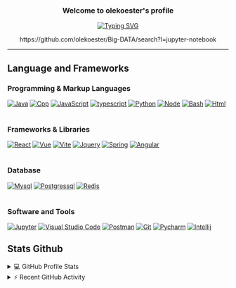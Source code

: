 <h3 align="center">
  Welcome to olekoester's profile
</h3>

<!-- Typing SVG by DenverCoder1 - https://github.com/DenverCoder1/readme-typing-svg -->
<p align="center">
<a href="https://git.io/typing-svg"><img src="https://readme-typing-svg.demolab.com?font=Fira+Code&center=true&duration=4500&pause=500&color=61DBFB&width=435&lines=2%2B+years+of+coding+experience;Full-stack+web+developer" alt="Typing SVG" /></a>
</p>
<!-- Social icons section -->
<p align="center">
  https://github.com/olekoester/Big-DATA/search?l=jupyter-notebook
</p>

--- 
## Language and Frameworks
### Programming & Markup Languages
<!-- badges are from https://github.com/Ileriayo/markdown-badges -->
<a href="https://github.com/search?q=user%3Aolekoester+language%3Ajava"><img alt="Java" src="https://img.shields.io/badge/java-%23ED8B00.svg?style=for-the-badge&logo=java&logoColor=white"></a>
<a href="https://github.com/search?q=user%3Aolekoester+language%3Acpp"><img alt="Cpp" src="https://img.shields.io/badge/c++-%2300599C.svg?style=for-the-badge&logo=c%2B%2B&logoColor=white"></a>
<a href="https://github.com/search?q=user%3Aolekoester+language%3Ajavascript"><img alt="JavaScript" src="https://img.shields.io/badge/javascript-%23323330.svg?style=for-the-badge&logo=javascript&logoColor=%23F7DF1E"></a>
<a href="https://github.com/search?q=user%3Aolekoester+language%3AtypeScript"><img alt="typescript" src="https://img.shields.io/badge/typescript-%23007ACC.svg?style=for-the-badge&logo=typescript&logoColor=white"></a>
<a href="https://github.com/search?q=user%3Aolekoester+language%3Apython"><img alt="Python" src="https://img.shields.io/badge/python-3670A0?style=for-the-badge&logo=python&logoColor=ffdd54"></a>
<a href="https://github.com/search?q=user%3Aolekoester+language%3Ajavascript"><img alt="Node" src="https://img.shields.io/badge/node.js-6DA55F?style=for-the-badge&logo=node.js&logoColor=white"></a>
<a href="https://github.com/search?q=user%3Aolekoester+language%3Abash"><img alt="Bash" src="https://img.shields.io/badge/shell_script-%23121011.svg?style=for-the-badge&logo=gnu-bash&logoColor=white"></a>
<a href="https://github.com/search?q=user%3Aolekoester+language%3Ahtml"><img alt="Html" src="https://img.shields.io/badge/html5-%23E34F26.svg?style=for-the-badge&logo=html5&logoColor=white"></a>
<br/><br/>

### Frameworks & Libraries
<a href="https://github.com/search?q=user%3Aolekoester+language%3Areact"><img alt="React" src="https://img.shields.io/badge/react-%2320232a.svg?style=for-the-badge&logo=react&logoColor=%2361DAFB"></a>
<a href="https://github.com/search?q=user%3Aolekoester+language%3Avue"><img alt="Vue" src="https://img.shields.io/badge/vuejs-%2335495e.svg?style=for-the-badge&logo=vuedotjs&logoColor=%234FC08D"></a>
<a href="#"><img alt="Vite" src="https://img.shields.io/badge/vite-%23646CFF.svg?style=for-the-badge&logo=vite&logoColor=white"></a>
<a href="#"><img alt="Jquery" src="https://img.shields.io/badge/jquery-%230769AD.svg?style=for-the-badge&logo=jquery&logoColor=white"></a>
<a href="#"><img alt="Spring" src="https://img.shields.io/badge/spring-%236DB33F.svg?style=for-the-badge&logo=spring&logoColor=white"></a>
<a href="https://github.com/search?q=user%3Aolekoester+language%3angular"><img alt="Angular" src="https://img.shields.io/badge/angular-%23DD0031.svg?style=for-the-badge&logo=angular&logoColor=white"></a>
<a href="#"><img alt="" src=""></a>
<a href="#"><img alt="" src=""></a>
<br/><br/>

### Database
<a href="#"><img alt="Mysql" src="https://img.shields.io/badge/mysql-%2300f.svg?style=for-the-badge&logo=mysql&logoColor=white"></a>
<a href="#"><img alt="Postgressql" src="https://img.shields.io/badge/postgres-%23316192.svg?style=for-the-badge&logo=postgresql&logoColor=white"></a>
<a href="#"><img alt="Redis" src="https://img.shields.io/badge/redis-%23DD0031.svg?style=for-the-badge&logo=redis&logoColor=white"></a>
<br/><br/>

### Software and Tools
<a href="#"><img alt="Jupyter" src="https://img.shields.io/badge/jupyter-%23FA0F00.svg?style=for-the-badge&logo=jupyter&logoColor=white"></a>
<a href="#"><img alt="Visual Studio Code" src="https://img.shields.io/badge/Visual%20Studio%20Code-0078d7.svg?style=for-the-badge&logo=visual-studio-code&logoColor=white"></a>
<a href="#"><img alt="Postman" src="https://img.shields.io/badge/Postman-FF6C37?style=for-the-badge&logo=postman&logoColor=white"></a>
<a href="#"><img alt="Git" src="https://img.shields.io/badge/git-%23F05033.svg?style=for-the-badge&logo=git&logoColor=white"></a>
<a href="#"><img alt="Pycharm" src="https://img.shields.io/badge/pycharm-143?style=for-the-badge&logo=pycharm&logoColor=black&color=black&labelColor=green"></a>
<a href="#"><img alt="Intellij" src="https://img.shields.io/badge/IntelliJIDEA-000000.svg?style=for-the-badge&logo=intellij-idea&logoColor=white"></a>



## Stats Github
<!-- https://github.com/anuraghazra/github-readme-stats -->
<details> 
  <summary>💻 GitHub Profile Stats</summary>
  <br/>
    <a href="https://github.com/anuraghazra/github-readme-stats"><img alt="olekoester's Github Stats" src="https://denvercoder1-github-readme-stats.vercel.app/api/?username=olekoester&show_icons=true&include_all_commits=true&count_private=true&theme=react&hide_border=true" height="190px"/></a>
  <a href="https://github.com/olekoester/github-readme-stats"><img alt="olekoester's Top Languages" src="https://github-readme-stats.vercel.app/api/top-langs/?username=olekoester&langs_count=10&layout=compact&theme=react&hide_border=true&hide=html" height="190px"/></a>
  <br/>
  <b>Note:</b> Top languages is only a metric of the languages my public code consists of and doesn't reflect experience or skill level.
</details>

<!-- https://github.com/olekoester/github-activity-readme -->
<details>
  <summary>⚡ Recent GitHub Activity</summary>
  <a href="https://github.com/olekoester/github-readme-activity-graph"><img alt="olekoester's Activity Graph" src="https://github-readme-activity-graph.cyclic.app/graph?username=olekoester&theme=react" /></a>
  <br/>
